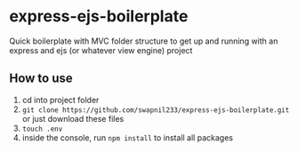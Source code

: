 # express-ejs-boilerplate
Quick boilerplate with MVC folder structure to get up and running with an express and ejs (or whatever view engine) project

## How to use
1. cd into project folder
2. `git clone https://github.com/swapnil233/express-ejs-boilerplate.git` or just download these files
3. `touch .env`
4. inside the console, run `npm install` to install all packages
